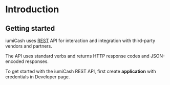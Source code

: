 # Introduction

## Getting started

iumiCash uses [REST](https://en.wikipedia.org/wiki/Representational_state_transfer) API for interaction and integration with third-party vendors and partners.

The API uses standard verbs and returns HTTP response codes and JSON-encoded responses.

To get started with the iumiCash REST API, first create **application** with credentials in Developer page.
